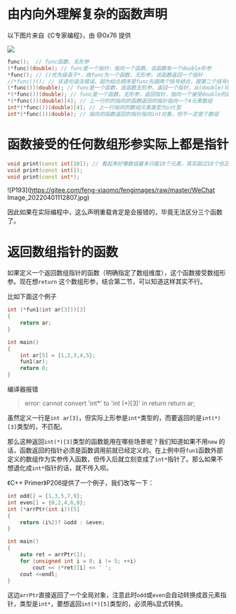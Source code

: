 # 由内向外理解复杂的函数声明

以下图片来自《C专家编程》，由 @0x76 提供

![](https://pic2.zhimg.com/v2-d8d55f40ba3a02272cddf8a0156cb7df_r.jpg?source=1940ef5c)

```C++
func();  // func函数，无形参
(*func)(double); // func是一个指针，指向一个函数，该函数有一个double形参
*func(); // ()优先级高于*，故func为一个函数，无形参，该函数返回一个指针
//*func()(); // 该语句语法错误，因为结合顺序是func先跟两个括号结合，跟第二个括号结合就错了
(*func())(double); // func是一个函数，该函数无形参，返回一个指针，从(double)可以看出该指针指向一个函数，指向的函数接受一个double形参
*(*func())(double); // func是一个函数，无形参，返回指针，指向一个接受double的函数，指向的函数返回一个指针
*(*func())(double)[4]; // 上一行的的指向的函数返回的指针指向一个4元素数组
int*(*func())(double)[4]; // 上一行指向的数组元素类型为int型
int*(*func())(double); // 指向的函数返回的指针指向int对象，但不一定是个数组
```

# 函数接受的任何数组形参实际上都是指针

```C++
void print(const int[10]); // 看起来好像数组最多只能10个元素，其实超过10个也正常运行
void print(const int[]);
void print(const int*);
```

![P193](https://gitee.com/feng-xiaomo/fengimages/raw/master/WeChat Image_20220401112807.jpg)

因此如果在实际编程中，这么声明重载肯定是会报错的，毕竟无法区分三个函数了。

# 返回数组指针的函数

如果定义一个返回数组指针的函数（明确指定了数组维度），这个函数接受数组形参。现在想`return` 这个数组形参，结合第二节，可以知道这样其实不行。

比如下面这个例子

```C++
int (*fun1(int ar[3]))[3]
{
    return ar;
}

int main()
{
    int ar[5] = {1,2,3,4,5};
    fun1(ar);
    return 0;
}
```

编译器报错

> error: cannot convert 'int\*' to 'int (\*)[3]' in return
>      return ar;

虽然定义一行是`int ar[3]`，但实际上形参是`int*`类型的，而要返回的是`int(*)[3]`类型的，不匹配。

那么这种返回`int(*)[3]`类型的函数能用在哪些场景呢？我们知道如果不用`new` 的话，函数返回的指针必须是函数调用前就已经定义的。在上例中将`fun1`函数外部定义的数组作为实参传入函数，但传入后就立刻变成了`int*`指针了。那么如果不想退化成`int*`指针的话，就不传入呗。

《C++ Primer》P206提供了一个例子，我们改写一下：

```C++
int odd[] = {1,3,5,7,9};
int even[] = {0,2,4,6,8};
int (*arrPtr(int i))[5]
{
    return (i%2)? &odd : &even;
}

int main()
{
    auto ret = arrPtr(1);
    for (unsigned int i = 0; i != 5; ++i)
        cout << (*ret)[i] << ' ';
    cout <<endl;
}
```

这边`arrPtr`直接返回了一个全局对象，注意此时`odd`或`even`会自动转换成首元素指针，类型是`int*`，要想返回`int(*)[5]`类型的，必须用`&`显式转换。

